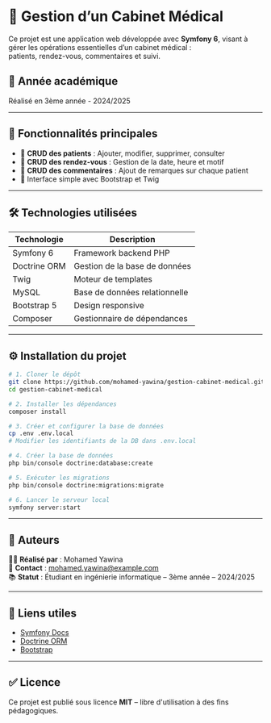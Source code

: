 # 🏥 Gestion d’un Cabinet Médical

Ce projet est une application web développée avec **Symfony 6**, visant à gérer les opérations essentielles d’un cabinet médical :  
patients, rendez-vous, commentaires et suivi.

## 📅 Année académique
Réalisé en 3ème année - 2024/2025

---

## 🚀 Fonctionnalités principales

- 🔹 **CRUD des patients** : Ajouter, modifier, supprimer, consulter
- 🔹 **CRUD des rendez-vous** : Gestion de la date, heure et motif
- 🔹 **CRUD des commentaires** : Ajout de remarques sur chaque patient
- 📄 Interface simple avec Bootstrap et Twig

---

## 🛠️ Technologies utilisées

| Technologie | Description |
|-------------|-------------|
| Symfony 6   | Framework backend PHP |
| Doctrine ORM | Gestion de la base de données |
| Twig        | Moteur de templates |
| MySQL       | Base de données relationnelle |
| Bootstrap 5 | Design responsive |
| Composer    | Gestionnaire de dépendances |

---

## ⚙️ Installation du projet

```bash
# 1. Cloner le dépôt
git clone https://github.com/mohamed-yawina/gestion-cabinet-medical.git
cd gestion-cabinet-medical

# 2. Installer les dépendances
composer install

# 3. Créer et configurer la base de données
cp .env .env.local
# Modifier les identifiants de la DB dans .env.local

# 4. Créer la base de données
php bin/console doctrine:database:create

# 5. Exécuter les migrations
php bin/console doctrine:migrations:migrate

# 6. Lancer le serveur local
symfony server:start
```

---

## 🤝 Auteurs

👨‍💻 **Réalisé par** : Mohamed Yawina  
📧 **Contact** : mohamed.yawina@example.com  
📚 **Statut** : Étudiant en ingénierie informatique – 3ème année – 2024/2025

---

## 🔗 Liens utiles

- [Symfony Docs](https://symfony.com/doc)  
- [Doctrine ORM](https://www.doctrine-project.org/)  
- [Bootstrap](https://getbootstrap.com/)

---

## ✅ Licence

Ce projet est publié sous licence **MIT** – libre d'utilisation à des fins pédagogiques.
